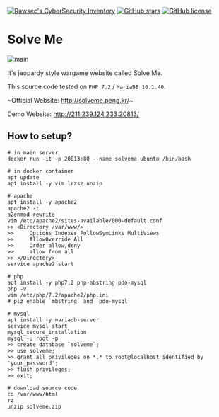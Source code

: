 [![Rawsec's CyberSecurity Inventory](https://inventory.rawsec.ml/img/badges/Rawsec-inventoried-FF5050_flat.svg)](https://inventory.rawsec.ml/ctf_platforms.html#Solve%20Me)
[![GitHub stars](https://img.shields.io/github/stars/safflower/solve-me.svg)](https://github.com/safflower/solve-me/stargazers)
[![GitHub license](https://img.shields.io/github/license/safflower/solve-me.svg)](https://github.com/safflower/solve-me/blob/master/LICENSE)

# Solve Me

![main](https://i.imgur.com/JaxGpfV.png)

It's jeopardy style wargame website called Solve Me.

This source code tested on `PHP 7.2` / `MariaDB 10.1.40`.

~Official Website: <http://solveme.peng.kr/>~

Demo Website: <http://211.239.124.233:20813/>


## How to setup?

```
# in main server
docker run -it -p 20813:80 --name solveme ubuntu /bin/bash
```

```
# in docker container
apt update
apt install -y vim lrzsz unzip

# apache
apt install -y apache2
apache2 -t
a2enmod rewrite
vim /etc/apache2/sites-available/000-default.conf
>> <Directory /var/www/>
>>     Options Indexes FollowSymLinks MultiViews
>>     AllowOverride All
>>     Order allow,deny
>>     allow from all
>> </Directory>
service apache2 start

# php
apt install -y php7.2 php-mbstring pdo-mysql
php -v
vim /etc/php/7.2/apache2/php.ini
# plz enable `mbstring` and `pdo-mysql`

# mysql
apt install -y mariadb-server
service mysql start
mysql_secure_installation
mysql -u root -p
>> create database `solveme`;
>> use solveme;
>> grant all privileges on *.* to root@localhost identified by 'your_password';
>> flush privileges;
>> exit;

# download source code
cd /var/www/html
rz
unzip solveme.zip
```
